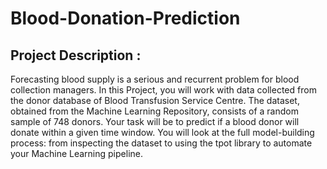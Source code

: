 # Blood-Donation-Prediction

## Project Description :
Forecasting blood supply is a serious and recurrent problem for blood collection managers. In this Project, you will work with data collected from the donor database of Blood Transfusion Service Centre. The dataset, obtained from the Machine Learning Repository, consists of a random sample of 748 donors. Your task will be to predict if a blood donor will donate within a given time window. You will look at the full model-building process: from inspecting the dataset to using the tpot library to automate your Machine Learning pipeline.
